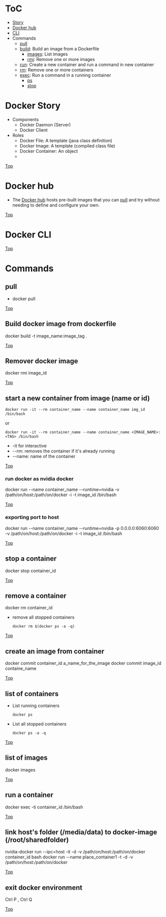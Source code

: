 # ToC <a name='Top'></a>
- [Story](#story)
- [Docker hub](#hub)
- [CLI](#cli)
- Commands
  - [pull](#pull)
  - [build](#build): Build an image from a Dockerfile
    - [images](#images): List images
    - [rmi](#rmi): Remove one or more images
  - [run](#run): Create a new container and run a command in new container
  - [rm](#rm): Remove one or more containers
  - [exec](#exec): Run a command in a running container
    - [ps](#ps)
    - [stop](#stop)
  
# Docker Story <a name='story'></a>
  - Components
    - Docker Daemon (Server)
    - Docker Client
  - Roles
    - Docker File: A template (java class definition)
    - Docker Image: A template (compiled class file)
    - Docker Container: An object 
    - 
[Top](#top)
# Docker hub <a name='hub'></a>
  - The [Docker hub](https://hub.docker.com/search?q=&type=image) hosts pre-built images that you can [pull](#pull) and try without needing to define and configure your own.

[Top](#top)
# Docker CLI <a name='cli'></a>

[Top](#top)
# Commands
## pull <a name='pull'></a>
- docker pull

[Top](#top)
## Build docker image from dockerfile <a name='build'></a>
docker build -t image_name:image_tag .

[Top](#top)
## Remover docker image <a name='rmi'></a>
docker rmi image_id

[Top](#top)
## start a new container from image (name or id) <a name='run'></a>
```shell
docker run -it --rm container_name --name container_name img_id /bin/bash
```
or
```shell
docker run -it --rm container_name --name container_name <IMAGE_NAME>:<TAG> /bin/bash
```
- -it for interactive
- --rm: removes the container if it's already running
- --name: name of the container

[Top](#top)
### run docker as nvidia docker
docker run --name container_name --runtime=nvidia -v /path/on/host:/path/on/docker -i -t image_id /bin/bash

[Top](#top)
### exporting port to host
docker run --name container_name --runtime=nvidia -p 0.0.0.0:6060:6060 -v /path/on/host:/path/on/docker -i -t image_id /bin/bash

[Top](#top)
## stop a container <a name='stop'></a>
docker stop container_id

[Top](#top)
## remove a container <a name='rm'></a>
docker rm container_id
- remove all stopped containers
  ```shell
  docker rm $(docker ps -a -q)
  ```
[Top](#top)
## create an image from container
docker commit container_id a_name_for_the_image
docker commit image_id containe_name

[Top](#top)
## list of containers <a name='ps'></a>
- List running containers
  ```shell
  docker ps
  ```
- List all stopped containers
  ```shell
  docker ps -a -q
  ```

[Top](#top)
## list of images <a name='images'></a>
docker images

[Top](#top)
## run a container <a name='exec'></a>
docker exec -ti container_id /bin/bash

[Top](#top)
## link host's folder (/media/data) to docker-image (/root/sharedfolder)
nvidia-docker run --ipc=host -it -d -v /path/on/host:/path/on/docker container_id bash
docker run --name place_container1 -t -d -v /path/on/host:/path/on/docker

[Top](#top)
## exit docker environment
Ctrl P , Ctrl Q

[Top](#top)
